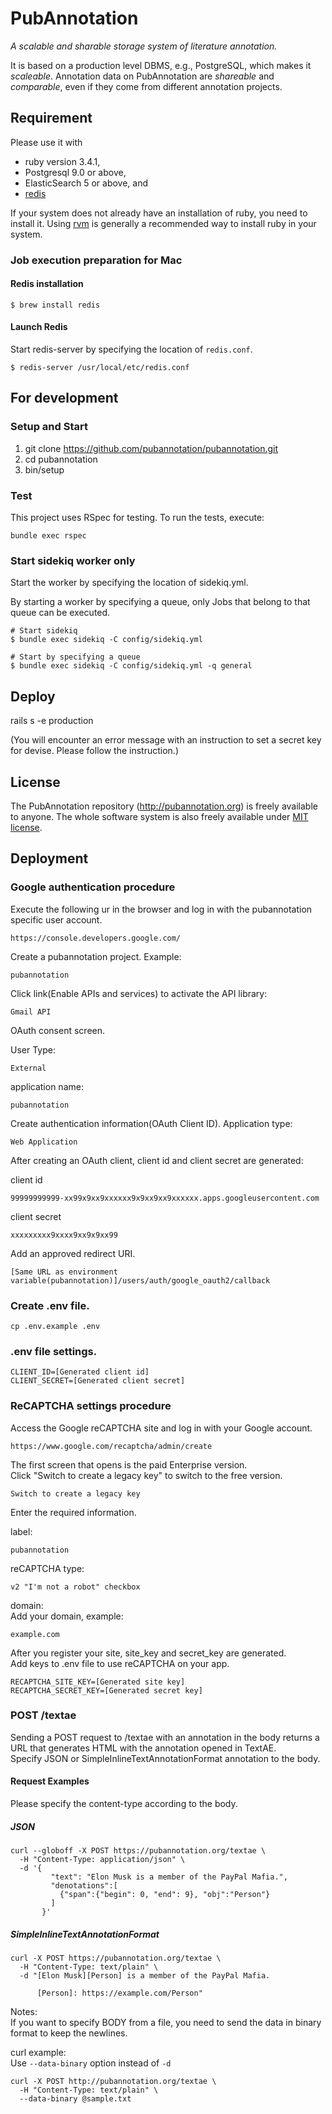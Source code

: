 PubAnnotation
=============

*A scalable and sharable storage system of literature annotation.*

It is based on a production level DBMS, e.g., PostgreSQL, which makes it *scaleable*.
Annotation data on PubAnnotation are *shareable* and *comparable*, even if they come from different annotation projects.

Requirement
-----------

Please use it with
* ruby version 3.4.1,
* Postgresql 9.0 or above,
* ElasticSearch 5 or above, and
* [redis](https://redis.io/)

If your system does not already have an installation of ruby, you need to install it. Using [rvm](https://rvm.io/) is generally a recommended way to install ruby in your system.

### Job execution preparation for Mac
#### Redis installation

```
$ brew install redis
```

#### Launch Redis

Start redis-server by specifying the location of `redis.conf`.
```
$ redis-server /usr/local/etc/redis.conf
```


## For development
### Setup and Start

1. git clone https://github.com/pubannotation/pubannotation.git
2. cd pubannotation
3. bin/setup

### Test
This project uses RSpec for testing. To run the tests, execute:
```
bundle exec rspec
```

### Start sidekiq worker only

Start the worker by specifying the location of sidekiq.yml.

By starting a worker by specifying a queue, only Jobs that belong to that queue can be executed.
```
# Start sidekiq
$ bundle exec sidekiq -C config/sidekiq.yml

# Start by specifying a queue
$ bundle exec sidekiq -C config/sidekiq.yml -q general
```

Deploy
-----

rails s -e production

(You will encounter an error message with an instruction to set a secret key for devise. Please follow the instruction.)

License
-------

The PubAnnotation repository (http://pubannotation.org) is freely available to anyone. The whole software system is also freely available under [MIT license](http://opensource.org/licenses/MIT).

## Deployment

### Google authentication procedure

Execute the following ur in the browser and log in with the pubannotation specific user account.
```
https://console.developers.google.com/
```

Create a pubannotation project.
Example:
```
pubannotation
```

Click link(Enable APIs and services) to activate the API library:
```
Gmail API
```

OAuth consent screen.

User Type:
```
External
```
application name:
```
pubannotation
```

Create authentication information(OAuth Client ID).
Application type:
```
Web Application
```
After creating an OAuth client, client id and client secret are generated:

client id
```
99999999999-xx99x9xx9xxxxxx9x9xx9xx9xxxxxx.apps.googleusercontent.com
```
client secret
```
xxxxxxxxx9xxxx9xx9x9xx99
```

Add an approved redirect URI.
```
[Same URL as environment variable(pubannotation)]/users/auth/google_oauth2/callback
```

### Create .env file.
```
cp .env.example .env
```

### .env file settings.
```
CLIENT_ID=[Generated client id]
CLIENT_SECRET=[Generated client secret]
```

### ReCAPTCHA settings procedure

Access the Google reCAPTCHA site and log in with your Google account.
```
https://www.google.com/recaptcha/admin/create
```

The first screen that opens is the paid Enterprise version.  
Click "Switch to create a legacy key" to switch to the free version.
```
Switch to create a legacy key
```

Enter the required information.

label:
```
pubannotation
```

reCAPTCHA type:
```
v2 "I'm not a robot" checkbox
```

domain:  
Add your domain, example:
```
example.com
```

After you register your site, site_key and secret_key are generated.  
Add keys to .env file to use reCAPTCHA on your app.
```
RECAPTCHA_SITE_KEY=[Generated site key]
RECAPTCHA_SECRET_KEY=[Generated secret key]
```

### POST /textae
Sending a POST request to /textae with an annotation in the body returns a URL that generates HTML with the annotation opened in TextAE.     
Specify JSON or SimpleInlineTextAnnotationFormat annotation to the body.

#### Request Examples
Please specify the content-type according to the body.

##### JSON
```
curl --globoff -X POST https://pubannotation.org/textae \
  -H "Content-Type: application/json" \
  -d '{
         "text": "Elon Musk is a member of the PayPal Mafia.",
         "denotations":[
           {"span":{"begin": 0, "end": 9}, "obj":"Person"}
         ]
       }'
```


##### SimpleInlineTextAnnotationFormat
```
curl -X POST https://pubannotation.org/textae \
  -H "Content-Type: text/plain" \
  -d "[Elon Musk][Person] is a member of the PayPal Mafia.

      [Person]: https://example.com/Person"
```

Notes:   
If you want to specify BODY from a file, you need to send the data in binary format to keep the newlines.

curl example:   
Use `--data-binary` option instead of `-d`
```
curl -X POST http://pubannotation.org/textae \
  -H "Content-Type: text/plain" \
  --data-binary @sample.txt
```
